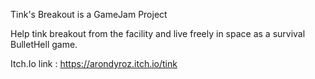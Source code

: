 Tink's Breakout is a GameJam Project 

Help tink breakout from the facility and live freely in space as a survival BulletHell game.

Itch.Io link : https://arondyroz.itch.io/tink

